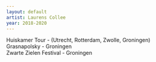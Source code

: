 ```yaml
---
layout: default
artist: Laurens Collee
year: 2018-2020
---
```

Huiskamer Tour - (Utrecht, Rotterdam, Zwolle, Groningen)    
Grasnapolsky - Groningen  
Zwarte Zielen Festival - Groningen  